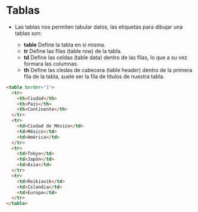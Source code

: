 # Tablas

* Las tablas nos permiten tabular datos, las etiquetas para dibujar una tablas son:

    * **table** Define la tabla en si misma.
    * **tr** Define las filas (table row) de la tabla.
    * **td** Define las celdas (table data) dentro de las filas, lo que a su vez formara las columnas.
    * **th** Define las cledas de cabecera (table header) dentro de la primera fila de la tabla, suele ser la fila de titulos de nuestra tabla.
    
```html
<table border="1">
  <tr>
    <th>Ciudad</th>
    <th>País</th>
    <th>Continente</th>
  </tr>
  <tr>
    <td>Ciudad de México</td>
    <td>México</td>
    <td>América</td>
  </tr>
  <tr>
    <td>Tokyo</td>
    <td>Japón</td>
    <td>Asia</td>
  </tr>
  <tr>
    <td>Reikiavik</td>
    <td>Islandia</td>
    <td>Europa</td>
  </tr>
</table>
```